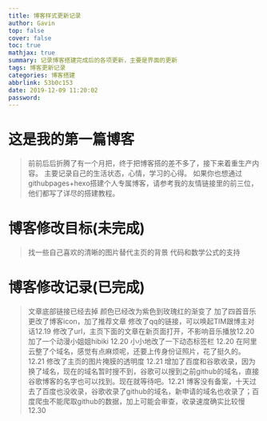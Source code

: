 ```yaml
---
title: 博客样式更新记录
author: Gavin
top: false
cover: false
toc: true
mathjax: true
summary: 记录博客搭建完成后的各项更新，主要是界面的更新
tags: 博客更新记录
categories: 博客搭建
abbrlink: 53b0c153
date: 2019-12-09 11:20:02
password:
---
```


# 这是我的第一篇博客
>前前后后折腾了有一个月把，终于把博客搭的差不多了，接下来着重生产内容。
>主要记录自己的生活状态，心情，学习的心得。
>如果你也想通过githubpages+hexo搭建个人专属博客，请参考我的友情链接里的前三位，他们都写了详尽的搭建教程。

# 博客修改目标(未完成)
>找一些自己喜欢的清晰的图片替代主页的背景
>代码和数学公式的支持

# 博客修改记录(已完成)
>文章底部链接已经去掉
>颜色已经改为紫色到玫瑰红的渐变了
>加了四首音乐
>更改了博客icon，加了推荐文章
>修改了qq的链接，可以唤起TIM跟博主对话12.19
>修改了url，主页下面的文章在新页面打开，不影响音乐播放12.20
>加了一个动漫小姐姐hibiki 12.20
>小小地改了一下动态标签栏 12.20
>在阿里云整了个域名，感觉有点麻烦呢，还要上传身份证照片，花了挺久的。12.21
>修改了主页的图片掩膜的透明度 12.21
>增加了百度和谷歌收录，因为换了域名，现在的域名暂时搜不到，谷歌可以搜到之前github的域名，直接谷歌博客的名字也可以找到。现在就等待吧。12.21
>博客没有备案，十天过去了百度也没收录，谷歌收录了github的域名，新申请的域名也收录了；百度爬虫不能爬取github的数据，加上可能会审查，收录速度确实比较慢12.30


